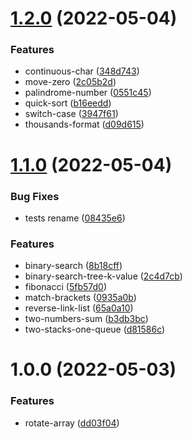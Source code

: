 # [1.2.0](https://github.com/halil-pan/algorithm/compare/v1.1.0...v1.2.0) (2022-05-04)


### Features

* continuous-char ([348d743](https://github.com/halil-pan/algorithm/commit/348d74349f08fa8fc11afc8d02508797107b28d2))
* move-zero ([2c05b2d](https://github.com/halil-pan/algorithm/commit/2c05b2d3a2324d9e0e01ceb5f4313fe707fd4cc0))
* palindrome-number ([0551c45](https://github.com/halil-pan/algorithm/commit/0551c457227ff9531590fdc33539fdaeec558cfc))
* quick-sort ([b16eedd](https://github.com/halil-pan/algorithm/commit/b16eeddd10c70034bfa75b38efb2c9eef9ef97d6))
* switch-case ([3947f61](https://github.com/halil-pan/algorithm/commit/3947f61d1df32da0db66edaf58f5256a762ae5f0))
* thousands-format ([d09d615](https://github.com/halil-pan/algorithm/commit/d09d61556f877f1cf86a5ee76207a2cff994951e))

# [1.1.0](https://github.com/halil-pan/algorithm/compare/v1.0.0...v1.1.0) (2022-05-04)


### Bug Fixes

* tests rename ([08435e6](https://github.com/halil-pan/algorithm/commit/08435e6444d1b47210f5953f248410e68c77aa12))


### Features

* binary-search ([8b18cff](https://github.com/halil-pan/algorithm/commit/8b18cffe2037cdb8e12e4e6094127e0ea0ebb239))
* binary-search-tree-k-value ([2c4d7cb](https://github.com/halil-pan/algorithm/commit/2c4d7cb34b1bb9f4da14609dbad5c3785f8e6701))
* fibonacci ([5fb57d0](https://github.com/halil-pan/algorithm/commit/5fb57d01abe747857c4b408e4b2822d2fdefb66a))
* match-brackets ([0935a0b](https://github.com/halil-pan/algorithm/commit/0935a0b3bbab7e1875102b1728407ca82584717d))
* reverse-link-list ([65a0a10](https://github.com/halil-pan/algorithm/commit/65a0a106163247a6ac9aa57a4ed5bc7ece9f6ab5))
* two-numbers-sum ([b3db3bc](https://github.com/halil-pan/algorithm/commit/b3db3bc47686a5728e01070c38bb2f7d5b434b4f))
* two-stacks-one-queue ([d81586c](https://github.com/halil-pan/algorithm/commit/d81586c2abdceee515d89b41c51bc1fae2926096))

# 1.0.0 (2022-05-03)


### Features

* rotate-array ([dd03f04](https://github.com/halil-pan/algorithm/commit/dd03f04440520580575fe1acf613287a518981d1))
